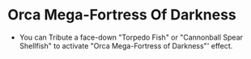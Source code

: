 # Orca Mega-Fortress Of Darkness

*   You can Tribute a face-down "Torpedo Fish" or "Cannonball Spear Shellfish" to activate "Orca Mega-Fortress of Darkness"' effect.
